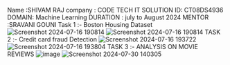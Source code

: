Name :SHIVAM RAJ
company : CODE TECH IT SOLUTION
ID: CT08DS4936
DOMAIN: Machine Learning
DURATION : july to August 2024
MENTOR :SRAVANI GOUNI
Task 1 :- Boston Housing Dataset
![Screenshot 2024-07-16 190814](https://github.com/user-attachments/assets/f6e918e0-7cfc-4e43-809e-26c69a732039)
![Screenshot 2024-07-16 190814](https://github.com/user-attachments/assets/d8424fc1-2e87-46e9-9d10-1e67ab0ed237)
TASK 2 :-  Credit card fraud Detection 
![Screenshot 2024-07-16 193722](https://github.com/user-attachments/assets/0f14d995-96c0-4099-9a1d-7d0943ac6bc6)
![Screenshot 2024-07-16 193804](https://github.com/user-attachments/assets/f85a0855-34d6-4d77-8188-f129663b608e) 
TASK 3 :- ANALYSIS ON MOVIE REVIEWS
![image](https://github.com/user-attachments/assets/2d8195d7-20dc-471e-85c9-89cc7e453e1e)
![Screenshot 2024-07-30 140305](https://github.com/user-attachments/assets/7cf2c136-f6e9-4fc0-8619-3aa5b4fe54cc)




